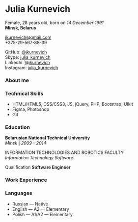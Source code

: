 # Julia Kurnevich

Female, 28 years old, born on _14 December 1991_\
__Minsk, Belarus__

[jkurnevich@gmail.com](mailto:jkurnevich@gmail.com)\
+375-29-567-88-39

GitHub: [@jkurnevich](https://github.com/jkurnevich)\
Skype: [julia_kurnevich](skype:julia_kurnevich)\
LinkedIn: [@jkurnevich](www.linkedin.com/in/jkurnevich)\
Instagram: [julia_kurnevich](https://www.instagram.com/julia_kurnevich/)

### About me



### Technical Skills

* HTML/HTML5, CSS/CSS3, JS, jQuery, PHP, Bootstrap, UIkit
* Figma, Photoshop
* Git

### Education

**Belarusian National Technical University**\
_Minsk_ | _2009 - 2014_

INFORMATION TECHNOLOGIES AND ROBOTICS FACULTY\
_Information Technology Software_

Qualification __Software Еngineer__

### Work Experience



### Languages

* Russian — Native
* English — A2 — Elementary
* Polish — A1/A2 — Elementary
